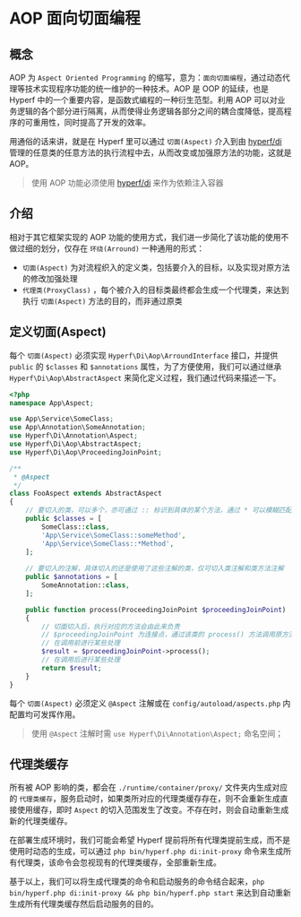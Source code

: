 # AOP 面向切面编程

## 概念

AOP 为 `Aspect Oriented Programming` 的缩写，意为：`面向切面编程`，通过动态代理等技术实现程序功能的统一维护的一种技术。AOP 是 OOP 的延续，也是 Hyperf 中的一个重要内容，是函数式编程的一种衍生范型。利用 AOP 可以对业务逻辑的各个部分进行隔离，从而使得业务逻辑各部分之间的耦合度降低，提高程序的可重用性，同时提高了开发的效率。   

用通俗的话来讲，就是在 Hyperf 里可以通过 `切面(Aspect)` 介入到由 [hyperf/di](https://github.com/hyperf-cloud/di) 管理的任意类的任意方法的执行流程中去，从而改变或加强原方法的功能，这就是 AOP。

> 使用 AOP 功能必须使用 [hyperf/di](https://github.com/hyperf-cloud/di) 来作为依赖注入容器

## 介绍

相对于其它框架实现的 AOP 功能的使用方式，我们进一步简化了该功能的使用不做过细的划分，仅存在 `环绕(Arround)` 一种通用的形式：

- `切面(Aspect)` 为对流程织入的定义类，包括要介入的目标，以及实现对原方法的修改加强处理
- `代理类(ProxyClass)` ，每个被介入的目标类最终都会生成一个代理类，来达到执行 `切面(Aspect)` 方法的目的，而非通过原类

## 定义切面(Aspect)

每个 `切面(Aspect)` 必须实现 `Hyperf\Di\Aop\ArroundInterface` 接口，并提供 `public` 的 `$classes` 和 `$annotations` 属性，为了方便使用，我们可以通过继承 `Hyperf\Di\Aop\AbstractAspect` 来简化定义过程，我们通过代码来描述一下。

```php
<?php
namespace App\Aspect;

use App\Service\SomeClass;
use App\Annotation\SomeAnnotation;
use Hyperf\Di\Annotation\Aspect;
use Hyperf\Di\Aop\AbstractAspect;
use Hyperf\Di\Aop\ProceedingJoinPoint;

/**
 * @Aspect
 */
class FooAspect extends AbstractAspect
{
    // 要切入的类，可以多个，亦可通过 :: 标识到具体的某个方法，通过 * 可以模糊匹配
    public $classes = [
        SomeClass::class,
        'App\Service\SomeClass::someMethod',
        'App\Service\SomeClass::*Method',
    ];
    
    // 要切入的注解，具体切入的还是使用了这些注解的类，仅可切入类注解和类方法注解
    public $annotations = [
        SomeAnnotation::class,
    ];

    public function process(ProceedingJoinPoint $proceedingJoinPoint)
    {
        // 切面切入后，执行对应的方法会由此来负责
        // $proceedingJoinPoint 为连接点，通过该类的 process() 方法调用原方法并获得结果
        // 在调用前进行某些处理
        $result = $proceedingJoinPoint->process();
        // 在调用后进行某些处理
        return $result;
    }
}
```

每个 `切面(Aspect)` 必须定义 `@Aspect` 注解或在 `config/autoload/aspects.php` 内配置均可发挥作用。

> 使用 `@Aspect` 注解时需 `use Hyperf\Di\Annotation\Aspect;` 命名空间；  

## 代理类缓存

所有被 AOP 影响的类，都会在 `./runtime/container/proxy/` 文件夹内生成对应的 `代理类缓存`，服务启动时，如果类所对应的代理类缓存存在，则不会重新生成直接使用缓存，即时 `Aspect` 的切入范围发生了改变。不存在时，则会自动重新生成新的代理类缓存。   

在部署生成环境时，我们可能会希望 Hyperf 提前将所有代理类提前生成，而不是使用时动态的生成，可以通过 `php bin/hyperf.php di:init-proxy` 命令来生成所有代理类，该命令会忽视现有的代理类缓存，全部重新生成。   

基于以上，我们可以将生成代理类的命令和启动服务的命令结合起来，`php bin/hyperf.php di:init-proxy && php bin/hyperf.php start` 来达到自动重新生成所有代理类缓存然后启动服务的目的。
